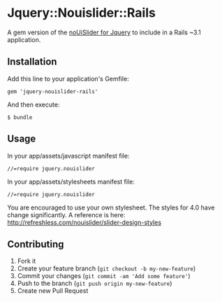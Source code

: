 # Jquery::Nouislider::Rails

A gem version of the [noUiSlider for Jquery](http://refreshless.com/nouislider/)
to include in a Rails ~3.1 application.

## Installation

Add this line to your application's Gemfile:

    gem 'jquery-nouislider-rails'

And then execute:

    $ bundle

## Usage

In your app/assets/javascript manifest file:

    //=require jquery.nouislider

In your app/assets/stylesheets manifest file:

    //=require jquery.nouislider

You are encouraged to use your own stylesheet. The styles for 4.0 have change significantly. 
A reference is here: http://refreshless.com/nouislider/slider-design-styles

## Contributing

1. Fork it
2. Create your feature branch (`git checkout -b my-new-feature`)
3. Commit your changes (`git commit -am 'Add some feature'`)
4. Push to the branch (`git push origin my-new-feature`)
5. Create new Pull Request
